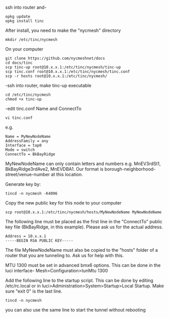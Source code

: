 ssh into router and-
```
opkg update
opkg install tinc
```

After install, you need to make the "nycmesh" directory
```
mkdir /etc/tinc/nycmesh
```

On your computer
```
git clone https://github.com/nycmeshnet/docs
cd docs/tinc
scp tinc-up root@10.x.x.1:/etc/tinc/nycmesh/tinc-up
scp tinc.conf root@10.x.x.1:/etc/tinc/nycmesh/tinc.conf
scp -r hosts root@10.x.x.1:/etc/tinc/nycmesh/
```

 -ssh into router, make tinc-up executable
```
cd /etc/tinc/nycmesh
chmod +x tinc-up
```
 -edit tinc.conf Name and ConnectTo
```
vi tinc.conf
```
e.g.
```
Name = MyNewNodeName
AddressFamily = any
Interface = tap0
Mode = switch
ConnectTo = BkBayRidge
```
MyNewNodeName can only contain letters and numbers e.g. MnEV3rdSt1, BkBayRidge3rdAve2, MnEVDBA1. Our format is borough-neighborhood-street/venue-number at this location.

Generate key by:
```
tincd -n nycmesh -K4096
```
Copy the new public key for this node to your computer
```
scp root@10.x.x.1:/etc/tinc/nycmesh/hosts/MyNewNodeName MyNewNodeName
```
The following line must be placed as the first line in the "ConnectTo" public key file (BkBayRidge, in this example). Please ask us for the actual address.
```
Address = 10.x.x.1
-----BEGIN RSA PUBLIC KEY-----
```

The file MyNewNodeName must also be copied to the "hosts" folder of a router that you are tunneling to. Ask us for help with this.

MTU 1300 must be set in advanced bmx6 options. This can be done in the luci interface-
Mesh>Configuration>tunMtu 1300

Add the following line to the startup script. This can be done by editing /etc/rc.local or in luci>Administration>System>Startup>Local Startup. Make sure "exit 0" is the last line.

```
tincd -n nycmesh
```
you can also use the same line to start the tunnel without rebooting






